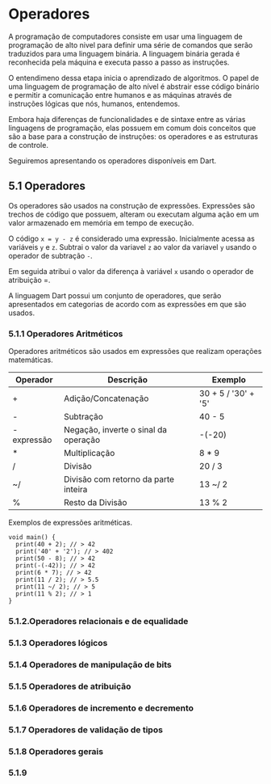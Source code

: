 # Operadores #
>
A programação de computadores consiste em usar uma linguagem de programação 
de alto nivel para definir uma série de comandos que serão traduzidos para 
uma linguagem binária. A linguagem binária gerada é reconhecida pela máquina 
e executa passo a passo as instruções. 
>
>
O entendimeno dessa etapa inicia o aprendizado de algoritmos. O papel de 
uma linguagem de programação de alto nível é abstrair esse código binário
e permitir a comunicação entre humanos e as máquinas através de instruções 
lógicas que nós, humanos, entendemos. 
>
>
Embora haja diferenças de funcionalidades e de sintaxe entre as várias linguagens de 
programação, elas possuem em comum dois conceitos que são a base para a construção 
de instruções: os operadores e as estruturas de controle. 
>
>
Seguiremos apresentando os operadores disponíveis em Dart. 
>

## 5.1 Operadores ##
>
Os operadores são usados na construção de expressões. Expressões são trechos de 
código que possuem, alteram ou executam alguma ação em um valor armazenado em memória
em tempo de execução. 
>
>
O código `x = y - z` é considerado uma expressão. Inicialmente acessa as 
variáveis `y` e `z`. Subtrai o valor da variavel `z` ao valor da variavel `y` 
usando o operador de subtração `-`.
>
>
Em seguida atribui o valor da diferença à variável `x` usando o operador de atribuição =.
>
>
A linguagem Dart possui um conjunto de operadores, que serão apresentados em categorias
de acordo com as expressões em que são usados. 
>

### 5.1.1 Operadores Aritméticos ###
>
Operadores aritméticos são usados em expressões que realizam operações matemáticas.
>
>

| Operador      | Descrição                            | Exemplo             |  
| ------------- |--------------------------------------|---------------------|
| +             | Adição/Concatenação                  | 30 + 5 / '30' + '5' |
| -             | Subtração                            | 40 - 5              |        
| -expressão    | Negação, inverte o sinal da operação | -(-20)              |  
| *             | Multiplicação                        | 8 * 9               |
| /             | Divisão                              | 20 / 3              |
| ~/            | Divisão com retorno da parte inteira | 13 ~/ 2             |
| %             | Resto da Divisão                     | 13 % 2              |
>
Exemplos de expressões aritméticas.
>
>
```
void main() {
  print(40 + 2); // > 42
  print('40' + '2'); // > 402
  print(50 - 8); // > 42
  print(-(-42)); // > 42
  print(6 * 7); // > 42
  print(11 / 2); // > 5.5
  print(11 ~/ 2); // > 5
  print(11 % 2); // > 1
}
```



>

### 5.1.2.Operadores relacionais e de equalidade ###

### 5.1.3 Operadores lógicos ###

### 5.1.4 Operadores de manipulação de bits ###

### 5.1.5 Operadores de atribuição ###

### 5.1.6 Operadores de incremento e decremento ###

### 5.1.7 Operadores de validação de tipos ###

### 5.1.8 Operadores gerais ###

### 5.1.9 
